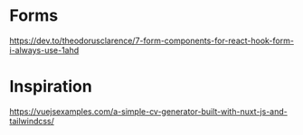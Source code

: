# Forms 
https://dev.to/theodorusclarence/7-form-components-for-react-hook-form-i-always-use-1ahd

# Inspiration 
https://vuejsexamples.com/a-simple-cv-generator-built-with-nuxt-js-and-tailwindcss/